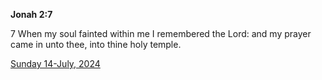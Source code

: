 **Jonah 2:7**

7 When my soul fainted within me I remembered the Lord: and my prayer came in unto thee, into thine holy temple.

[Sunday 14-July, 2024](https://getbible.net/kjv/Jonah/2/7)
